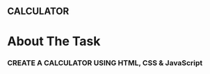 
<h2> CALCULATOR </h1>

<h1> About The Task </h1>
<h3> CREATE A CALCULATOR USING HTML, CSS & JavaScript <h3>


